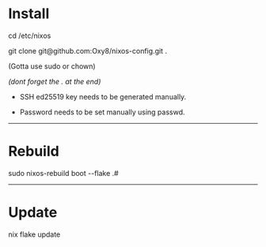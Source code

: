 # Install

cd /etc/nixos  

git clone git@<span></span>github.com:Oxy8/nixos-config.git .  

(Gotta use sudo or chown)  

*(dont forget the . at the end)*  

* SSH ed25519 key needs to be generated manually.  

* Password needs to be set manually using passwd.  

---

# Rebuild

sudo nixos-rebuild boot --flake .#  

---

# Update

nix flake update  
